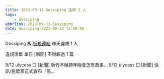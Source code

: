```yaml
---
title: 2023-09-13-Gossiping 違規 1 人
tags:
    - Gossiping
abbrlink: 2023-09-13-Gossiping
date: Gossiping-2023-09-13 12:00:00
---
```

Gossiping 板 [板規連結](https://www.ptt.cc/bbs/Gossiping/M.1637425085.A.07D.html)
昨天違規 1 人
<!-- more -->

違規清單
單日 [新聞] 不得超過 1 篇

9/12 ulycess □ [新聞] 新竹不辦跨年晚會怎有喬事…
9/12 ulycess □ [新聞] 快訊/民眾黨正式宣布「高…